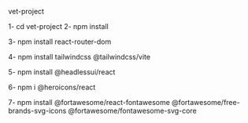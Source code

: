 vet-project

1- cd vet-project
2- npm install

3- npm install react-router-dom

4- npm install tailwindcss @tailwindcss/vite

5- npm install @headlessui/react

6- npm i @heroicons/react
 
7- npm install @fortawesome/react-fontawesome @fortawesome/free-brands-svg-icons @fortawesome/fontawesome-svg-core


